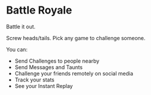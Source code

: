 Battle Royale
============
Battle it out.

Screw heads/tails.  Pick any game to challenge someone.

You can:
* Send Challenges to people nearby
* Send Messages and Taunts
* Challenge your friends remotely on social media
* Track your stats
* See your Instant Replay
